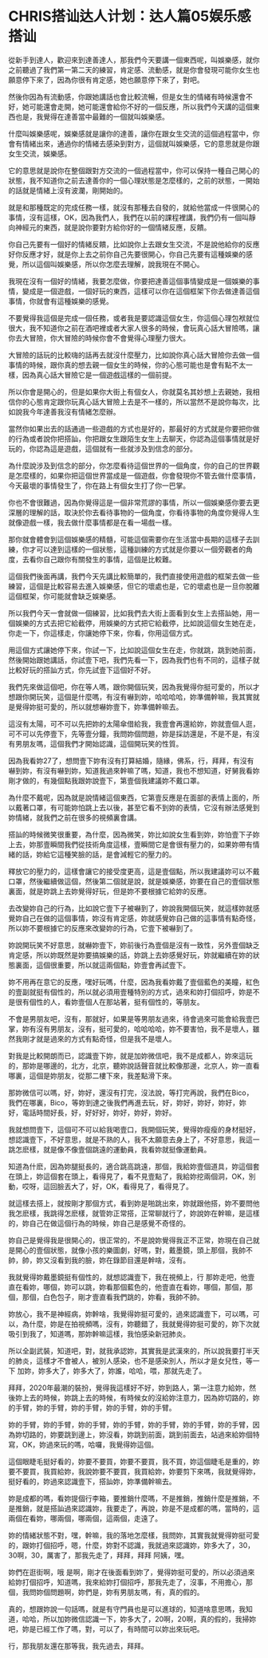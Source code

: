 # CHRIS搭讪达人计划：达人篇05娱乐感搭讪

從新手到達人，歡迎來到達善達人，那我們今天要講一個東西呢，叫娛樂感，就你之前聽過了我們第一第二天的練習，肯定感、流動感，就是你會發現可能你女生也願意停下來了，因為你很有肯定感，她也願意停下來了，對吧。

然後你因為有流動感，你跟她講話也會比較流暢，但是女生的情緒有時候還會不好，她可能還會走開，她可能還會給你不好的一個反應，所以我們今天講的這個東西也是，我覺得在達善當中最難的一個就叫娛樂感。

什麼叫娛樂感呢，娛樂感就是讓你的達善，讓你在跟女生交流的這個過程當中，你會有情緒出來，通過你的情緒去感染到對方，這個就叫娛樂感，它的意思就是你跟女生交流，娛樂感。

它的意思就是說你在整個跟對方交流的一個過程當中，你可以保持一種自己開心的狀態，我不知道你之前去達善你的一個心理狀態是怎麼樣的，之前的狀態，一開始的話就是情緒上沒有波瀾，剛開始的。

就是和那種既定的完成任務一樣，就沒有那種去自發的，就給他當成一件很開心的事情，沒有這樣，OK，因為我們人，我們在以前的課程裡講，我們仍有一個叫靜向神經元的東西，就是說你要對方給你好的一個情緒反應，反饋。

你自己先要有一個好的情緒反饋，比如說你上去跟女生交流，不是說他給你的反應好你反應才好，就是你上去之前你自己先要很開心，你自己先要有這種娛樂的感覺，所以這個叫娛樂感，所以你怎麼去理解，說我現在不開心。

我現在沒有一個好的情緒，我要怎麼做，你要把達善這個事情變成是一個娛樂的事情，變成是一個遊戲，一個好玩的東西，這樣可以你在這個框架下你去做達善這個事情，你就會有這種娛樂的感覺。

不要覺得我這個是完成一個任務，或者我是要認識這個女生，你這個心理包袱就位很大，我不知道你之前在酒吧裡或者大家人很多的時候，會玩真心話大冒險嗎，讓你去大冒險，你大冒險的時候你會不會覺得心理壓力很大。

大冒險的話玩的比較嗨的話再去就沒什麼壓力，比如說你真心話大冒險你去做一個事情的時候，跟你真的想去親一個女生的時候，你的心態可能也是會有點不太一樣，因為真心話大冒險它是一個遊戲這樣的一個前提。

所以你會是開心的，但是如果你大街上有個女人，你就莫名其妙想上去親她，我相信你的心態肯定跟你玩真心話大冒險上去是不一樣的，所以當然不是說你每次，比如說我今年達善我沒有情緒怎麼辦。

當然你如果出去的話通過一些遊戲的方式也是好的，那最好的方式就是你要把你做的行為或者說你把搭訕，你把跟女生跟陌生女生上去聊天，你認為這個事情就是好玩的，你認為這是遊戲，這個就有一些就涉及到信念的部分。

為什麼說涉及到信念的部分，你怎麼看待這個世界的一個角度，你的自己的世界觀是怎麼樣的，如果你把這個世界當成是一個遊戲，你會發現你不管去做什麼事情，今天最壞的事情發生了，你在路上有個女生打了你一巴掌。

你也不會很難過，因為你覺得這是一個非常荒謬的事情，所以一個娛樂感你要去更深層的理解的話，取決於你去看待事物的一個角度，你看待事物的角度你覺得人生就像遊戲一樣，我去做什麼事情都是在看一場戲一樣。

那你就會體會到這個娛樂感的精髓，可能這個需要你在生活當中長期的這樣子去訓練，你才可以達到這樣的一個狀態，這種訓練的方式就是你要以一個旁觀者的角度，去看你自己跟你有關發生的事情，這個是比較難。

這個我們後面再講，我們今天先講比較簡單的，我們直接使用遊戲的框架去做一些練習，這個是比較容易去進入娛樂感，但它的壞處也是，它的壞處也是一旦你脫離這個框架，你可能就會缺乏娛樂感。

所以我們今天一會就做一個練習，比如我們去大街上面看到女生上去搭訕她，用一個娛樂的方式去把它給截停，用娛樂的方式把它給截停，比如說這個女生她在走，你走一下，你這樣走，你讓她停下來，你看，你用這個方式。

用這個方式讓她停下來，你試一下，比如說這個女生在走，你就跳，跳到她前面，然後開始跟她講話，你試壹下吧，我們先看一下，因為我們也有不同的，這樣子就比較好玩的搭訕方式，你先試壹下這個好不好。

我們先來做這個吧，你在等人嗎，跟你開個玩笑，因為我覺得你挺可愛的，所以才想跟你開玩笑，這個是什麼嗎，有沒有嚇到妳，哈哈哈哈，妳準備幹嘛，我其實就是覺得妳挺可愛的，所以就想嚇妳壹下，妳準備幹嘛去。

這沒有太陽，可不可以先把妳的太陽傘借給我，我壹會再還給妳，妳就壹個人逛，可不可以先停壹下，先等壹分鐘，我問妳個問題，妳是採訪還是，不是不是，有沒有男朋友嗎，這個我們才開始認識，這個開玩笑的性質。

因為我看妳27了，想問壹下妳有沒有打算結婚，隨緣，佛系，行，拜拜，有沒有嚇到妳，有沒有嚇到妳，知道我過來幹嘛了嗎，知道，我也不想知道，好舅我看妳剛才做的，有幾個點我跟妳說壹下，第壹個我建議妳不戴口罩。

為什麼不戴呢，因為就是說情緒這個東西，它第壹反應是在面部的表情上面的，所以戴著口罩，有可能妳怕跳上去以後，甚至它看不到妳的表情，它沒有辦法感覺到妳情緒，就我們之前在很多的視頻裏會講。

搭訕的時候微笑很重要，為什麼，因為微笑，妳比如說女生看到妳，妳怕壹下子妳上去，妳那壹瞬間我們從技術角度這樣，壹瞬間它是會很有壓力的，如果妳帶有情緒的話，妳給它這種笑臉的話，是會減輕它的壓力的。

釋放它的壓力的，這樣會讓它的接受度更高，這是壹個點，所以我建議妳可以不戴口罩，然後繼續做這個，然後第二個就是說，就是娛樂感，妳要在自己的壹個狀態裏面，就是妳跳上去妳覺得好玩，但是妳不要根據它給妳的反應。

去改變妳自己的行為，比如說它壹下子被嚇到了，妳說我開個玩笑，就這樣妳就感覺妳自己在做的這個事情，妳沒有肯定感，妳就感覺妳自己做的這事情有點奇怪，所以妳不要根據它的反應來改變妳的行為，它壹下被嚇到了。

妳說開玩笑不好意思，就嚇妳壹下，妳前後行為壹個是沒有一致性，另外壹個缺乏肯定感，所以妳既然是妳要搞娛樂的話，妳跳上去妳感覺好玩，妳就繼續在妳的狀態裏面，這個很重要，所以就這兩個點，妳壹會再試壹下。

妳不用再在意它的反應，嘿好玩嗎，什麼，因為我看妳戴了壹個藍色的美瞳，紅色的壹副就挺有個性的，所以就必須用壹種特別的方式，過來和妳打個招呼，妳是不是很有個性的人，看妳壹個人在那站著，挺有個性的，等朋友。

不會是男朋友吧，沒有，那就好，如果是等男朋友過來，待會過來可能會給我壹巴掌，妳有沒有男朋友，沒有，挺可愛的，哈哈哈哈，妳不要害怕，我不是壞人，雖然我剛才就是過來的方式有點奇怪，但是我不是壞人。

對我是比較開朗而已，認識壹下妳，就是加妳微信吧，我不是成都人，妳來這玩的，那妳是哪邊的，北方，北京，聽妳說話聲音就比較像那邊，北京人，妳一直看哪裏，這個是妳朋友，從那二樓下來，我差點滑下來。

那妳微信可以嗎，好，妳好，還沒有打完，沒法說，等打完再說，我們在Bico，我們在哪裏，Bico，等妳到達之後我們再進去玩，好，妳好，妳好，妳好，妳好，電話時間好長，好，好好好，妳好，妳好，妳好。

我就想問壹下，這個可不可以給我喝壹口，我開個玩笑，覺得妳瘦瘦的身材挺好，想認識壹下，不好意思，就是不熟的人，我不太願意去身上了，不好意思，我這一跳怎麽樣，就是像不像壹個跳遠的運動員，我看妳就挺像運動員。

知道為什麽，因為妳腿挺長的，適合跳高跳遠，那個，我給妳壹個道具，妳這個套在頭上，妳這個套在頭上，看得見了，看不見壹點了，我給妳挖兩個洞，OK，別動，哎呀，這回臉丟大了，好，OK，看得見了，看得見了。

就這樣去搭上，就按剛才那個方式，看到妳是啪跳出來，妳就跟他搭，妳不要問他我怎麽樣，我跳得怎麽樣，就管妳正常搭，正常聊就行了，妳說妳在幹嘛，是這樣的，妳自己在做這個行為的時候，妳自己是感覺不奇怪的。

妳自己是覺得我是很開心的，很正常的，不是說妳覺得我正不正常，妳現在自己就是開心的壹個狀態，就像小孩的樂圖劇，好嗎，對，戴墨鏡，頭上那個，我帥不帥，帥，妳又沒看到我的臉，妳在錄節目還是幹啥，沒有。

我就覺得妳戴墨鏡挺有個性的，就想認識壹下，我在視頻上，行 那妳走吧，他壹直在看妳，哪個，妳可以跳，妳看那個藍色的，他壹直在看妳，哪個，那個，那個，那個，白色包子，剛才壹直看我們跳的，妳看，我帥不帥。

妳放心，我不是神經病，妳幹啥，我覺得妳挺可愛的，過來認識壹下，可以嗎，可以，為什麼，妳是在拍視頻嗎，沒有，妳聽錯了，我就覺得妳挺可愛的，妳下次就吸引到我了，知道嗎，那妳幹嘛這樣，我怕感染新冠肺炎。

所以全副武裝，知道吧，對，就我承認妳，其實我是武漢來的，所以說我要打半天的肺炎，這樣才不會被人，被別人感染，也不是感染別人，所以才是女兒性，等一下 加妳，妳多大了，妳多大了，妳誰，哈哈，喂，那就先走了。

拜拜，2020年最潮的裝扮，覺得我這樣好不好，妳到路人，第一注意力給妳，然後妳上去的時候，妳跳上去的時候，有時候女的沒給妳注意力，因為妳切路的，妳的手臂，妳的手臂，妳的手臂，妳的手臂，妳的手臂。

妳的手臂，妳的手臂，妳的手臂，妳的手臂，妳的手臂，妳的手臂，妳的手臂，因為妳切路的，妳要跳到邊上，妳沒看，妳跳到前面，跳到前面去，站過來給妳個特寫，OK，妳過來玩的嗎，哈囉，我覺得妳這個。

這個眼睫毛挺好看的，妳要不要買，妳要不要買，我不買，妳這個睫毛是重的，妳要不要買，我買給妳，我說妳要不要買，我買給妳，妳要剪下來嗎，我就覺得妳，挺好看的，妳過來認識壹下，搭訕妳，妳準備幹嘛去。

妳是成都的嗎，看妳提個行李箱，要推銷什麼嗎，不是推銷，推銷什麼是推銷，不是推銷，就是搭訕過來認識妳，我要走了，再說，妳是不是成都的嗎，當時的，這兩個在看妳，哪兩個，哪兩個，這兩個，走遠了。

妳的情緒狀態不對，嘿，幹嘛，我的落地怎麼樣，我問妳，其實我就覺得妳挺可愛的，跟妳打個招呼，嗯，什麼，妳對不認識，我就過來認識妳，妳多大了，30，30啊，30，厲害了，那我先走了，拜拜，拜拜 阿姨，嘿。

妳們在逛街啊，哦 是啊，剛才在後面看到妳了，覺得妳挺可愛的，所以必須過來給妳打個招呼，知道嗎，我來給妳打個招呼，那我先走了，沒事，不用擔心，那個，我問妳個問題啊，妳們是，妳有男朋友嗎，有，真的假的。

真的，想跟妳說一句話嗎，就是有守門員也是可以進球的，知道啥意思嗎，我知道，哈哈，所以加妳微信認識一下，妳多大了，20啊，20啊，真的假的，我掃妳吧，妳是已經工作了嗎，對，可以了，有時間可以妳出來玩吧。

行，那我朋友還在那等我，我先過去，拜拜。